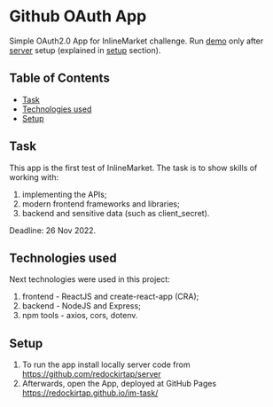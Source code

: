 # Github OAuth App
Simple OAuth2.0 App for InlineMarket challenge.
Run [demo](https://redockirtap.github.io/im-task/) only after [server](https://github.com/redockirtap/server) setup (explained in [setup](#setup) section).

## Table of Contents
* [Task](#task)
* [Technologies used](#technologies-used)
* [Setup](#setup)


## Task
This app is the first test of InlineMarket. 
The task is to show skills of working with:

1. implementing the APIs;
2. modern frontend frameworks and libraries;
3. backend and sensitive data (such as client_secret).

Deadline: 26 Nov 2022.

## Technologies used

Next technologies were used in this project:

1. frontend - ReactJS and create-react-app (CRA);
2. backend - NodeJS and Express;
3. npm tools - axios, cors, dotenv.

## Setup
1. To run the app install locally server code from https://github.com/redockirtap/server
2. Afterwards, open the App, deployed at GitHub Pages https://redockirtap.github.io/im-task/
